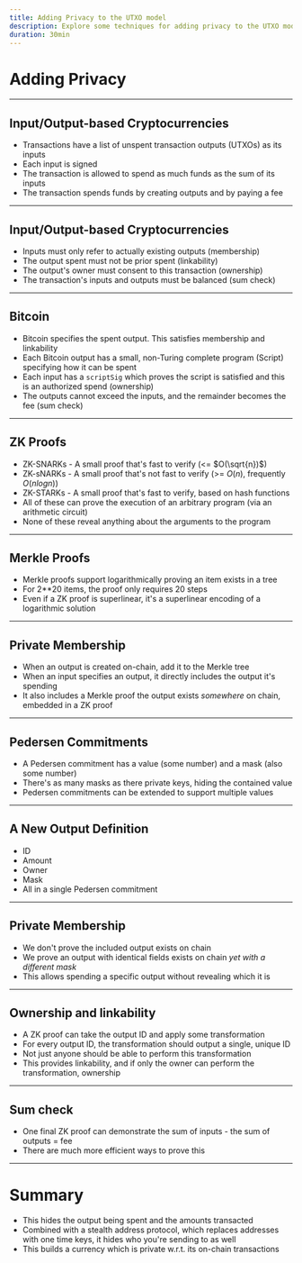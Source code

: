 ```yaml
---
title: Adding Privacy to the UTXO model
description: Explore some techniques for adding privacy to the UTXO model
duration: 30min
---
```


# Adding Privacy

---

## Input/Output-based Cryptocurrencies

- Transactions have a list of unspent transaction outputs (UTXOs) as its inputs
- Each input is signed
- The transaction is allowed to spend as much funds as the sum of its inputs
- The transaction spends funds by creating outputs and by paying a fee

---

## Input/Output-based Cryptocurrencies

- Inputs must only refer to actually existing outputs (membership)
- The output spent must not be prior spent (linkability)
- The output's owner must consent to this transaction (ownership)
- The transaction's inputs and outputs must be balanced (sum check)

---

## Bitcoin

- Bitcoin specifies the spent output. This satisfies membership and linkability
- Each Bitcoin output has a small, non-Turing complete program (Script) specifying how it can be spent
- Each input has a `scriptSig` which proves the script is satisfied and this is an authorized spend (ownership)
- The outputs cannot exceed the inputs, and the remainder becomes the fee (sum check)

---

## ZK Proofs

- ZK-SNARKs - A small proof that's fast to verify (<= $O(\sqrt{n})$)
- ZK-sNARKs - A small proof that's not fast to verify (>= $O(n)$, frequently $O(n log n)$)
- ZK-STARKs - A small proof that's fast to verify, based on hash functions
- All of these can prove the execution of an arbitrary program (via an arithmetic circuit)
- None of these reveal anything about the arguments to the program

---

## Merkle Proofs

- Merkle proofs support logarithmically proving an item exists in a tree
- For 2\*\*20 items, the proof only requires 20 steps
- Even if a ZK proof is superlinear, it's a superlinear encoding of a logarithmic solution

---

## Private Membership

- When an output is created on-chain, add it to the Merkle tree
- When an input specifies an output, it directly includes the output it's spending
- It also includes a Merkle proof the output exists _somewhere_ on chain, embedded in a ZK proof

---

## Pedersen Commitments

- A Pedersen commitment has a value (some number) and a mask (also some number)
- There's as many masks as there private keys, hiding the contained value
- Pedersen commitments can be extended to support multiple values

---

## A New Output Definition

- ID
- Amount
- Owner
- Mask
- All in a single Pedersen commitment

---

## Private Membership

- We don't prove the included output exists on chain
- We prove an output with identical fields exists on chain _yet with a different mask_
- This allows spending a specific output without revealing which it is

---

## Ownership and linkability

- A ZK proof can take the output ID and apply some transformation
- For every output ID, the transformation should output a single, unique ID
- Not just anyone should be able to perform this transformation
- This provides linkability, and if only the owner can perform the transformation, ownership

---

## Sum check

- One final ZK proof can demonstrate the sum of inputs - the sum of outputs = fee
- There are much more efficient ways to prove this

---

# Summary

- This hides the output being spent and the amounts transacted
- Combined with a stealth address protocol, which replaces addresses with one time keys, it hides who you're sending to as well
- This builds a currency which is private w.r.t. its on-chain transactions
